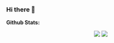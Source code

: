 ### Hi there 👋

<!--
**leopoldonavarretem/leopoldonavarretem** is a ✨ _special_ ✨ repository because its `README.md` (this file) appears on your GitHub profile.

Here are some ideas to get you started:

- 🔭 I’m currently working on ...
- 🌱 I’m currently learning ...
- 👯 I’m looking to collaborate on ...
- 🤔 I’m looking for help with ...
- 💬 Ask me about ...
- 📫 How to reach me: ...
- 😄 Pronouns: ...
- ⚡ Fun fact: ...
-->

**Github Stats:**

<p align="center">
  
  <img src="https://github-readme-stats.vercel.app/api?username=leopoldonavarretem&count_private=true&show_icons=true&theme=radical&line_height=33">
  <img src="https://github-readme-stats.vercel.app/api/top-langs/?username=leopoldonavarretem&count_private=true&theme=radical&line_height=10">

</p>
